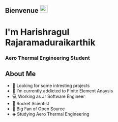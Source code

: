 ## Bienvenue <img src="https://media.giphy.com/media/hvRJCLFzcasrR4ia7z/giphy.gif" width="25px">

# I'm Harishragul Rajaramaduraikarthik

### Aero Thermal Engineering Student

## About Me
- 🔭 Looking for some intresting projects
- 🌱 I’m currently addicted to Finite Element Anaysis
- 💻 Working as Jr Software Engineer
- 🚀 Rocket Scientist
- 🎃 Big Fan of Open Source
- ◈ Studying Aero Thermal Engineering
